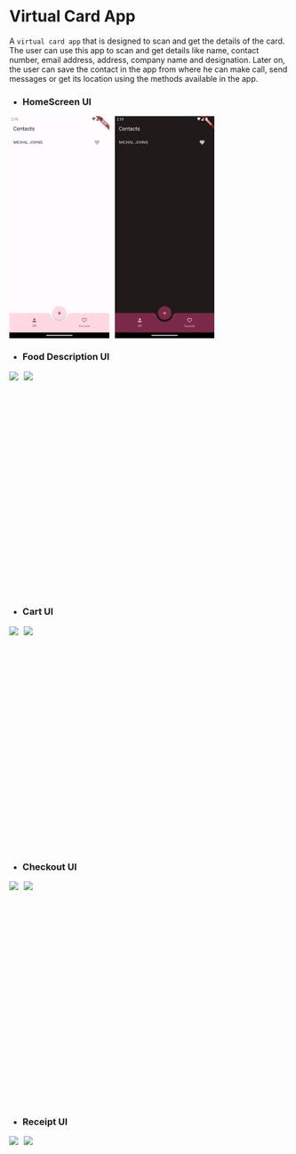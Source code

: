 # Virtual Card App

A `virtual card app` that is designed to scan and get the details of the card. The user can use this app to scan and get details like name, contact number, email address, address, company name and designation. Later on, the user can save the contact in the app from where he can make call, send messages or get its location using the methods available in the app.

- ### HomeScreen UI
<div style="display: flex; align-items: center;">
  <img src="images_for_github/homescreen_light.png" height="400" style="margin-right: 10px;">  <img src="images_for_github/homescreen_dark.png" height="400">
</div>

- ### Food Description UI
<div style="display: flex; align-items: center;">
  <img src="images_for_github/meal_description_light.png" height="400" style="margin-right: 10px;">  <img src="images_for_github/meal_description_dark.png" height="400">
</div>

- ### Cart UI
<div style="display: flex; align-items: center;">
  <img src="images_for_github/cart_light.png" height="400" style="margin-right: 10px;">  <img src="images_for_github/cart_dark.png" height="400">
</div>

- ### Checkout UI
<div style="display: flex; align-items: center;">
  <img src="images_for_github/checkout_light.png" height="400" style="margin-right: 10px;">  <img src="images_for_github/checkout_dark.png" height="400">
</div>

- ### Receipt UI
<div style="display: flex; align-items: center;">
  <img src="images_for_github/receipt_light.png" height="400" style="margin-right: 10px;">  <img src="images_for_github/receipt_dark.png" height="400">
</div>
